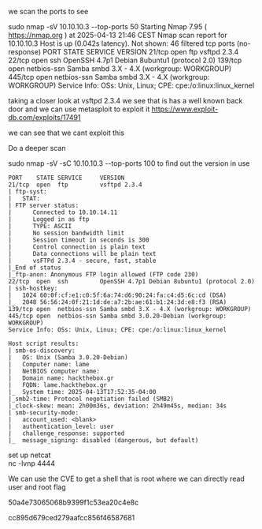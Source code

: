 
we scan the ports to see

sudo nmap -sV 10.10.10.3 --top-ports 50
Starting Nmap 7.95 ( https://nmap.org ) at 2025-04-13 21:46 CEST
Nmap scan report for 10.10.10.3
Host is up (0.042s latency).
Not shown: 46 filtered tcp ports (no-response)
PORT    STATE SERVICE     VERSION
21/tcp  open  ftp         vsftpd 2.3.4
22/tcp  open  ssh         OpenSSH 4.7p1 Debian 8ubuntu1 (protocol 2.0)
139/tcp open  netbios-ssn Samba smbd 3.X - 4.X (workgroup: WORKGROUP)
445/tcp open  netbios-ssn Samba smbd 3.X - 4.X (workgroup: WORKGROUP)
Service Info: OSs: Unix, Linux; CPE: cpe:/o:linux:linux_kernel


taking a closer look at vsftpd 2.3.4 we see that is has a well known back door and we can use metasploit to exploit it
https://www.exploit-db.com/exploits/17491

we can see that we cant exploit this

Do a deeper scan

sudo nmap -sV -sC 10.10.10.3 --top-ports 100
to find out the version in use

```
PORT    STATE SERVICE     VERSION
21/tcp  open  ftp         vsftpd 2.3.4
| ftp-syst: 
|   STAT: 
| FTP server status:
|      Connected to 10.10.14.11
|      Logged in as ftp
|      TYPE: ASCII
|      No session bandwidth limit
|      Session timeout in seconds is 300
|      Control connection is plain text
|      Data connections will be plain text
|      vsFTPd 2.3.4 - secure, fast, stable
|_End of status
|_ftp-anon: Anonymous FTP login allowed (FTP code 230)
22/tcp  open  ssh         OpenSSH 4.7p1 Debian 8ubuntu1 (protocol 2.0)
| ssh-hostkey: 
|   1024 60:0f:cf:e1:c0:5f:6a:74:d6:90:24:fa:c4:d5:6c:cd (DSA)
|_  2048 56:56:24:0f:21:1d:de:a7:2b:ae:61:b1:24:3d:e8:f3 (RSA)
139/tcp open  netbios-ssn Samba smbd 3.X - 4.X (workgroup: WORKGROUP)
445/tcp open  netbios-ssn Samba smbd 3.0.20-Debian (workgroup: WORKGROUP)
Service Info: OSs: Unix, Linux; CPE: cpe:/o:linux:linux_kernel

Host script results:
| smb-os-discovery: 
|   OS: Unix (Samba 3.0.20-Debian)
|   Computer name: lame
|   NetBIOS computer name: 
|   Domain name: hackthebox.gr
|   FQDN: lame.hackthebox.gr
|_  System time: 2025-04-13T17:52:35-04:00
|_smb2-time: Protocol negotiation failed (SMB2)
|_clock-skew: mean: 2h00m36s, deviation: 2h49m45s, median: 34s
| smb-security-mode: 
|   account_used: <blank>
|   authentication_level: user
|   challenge_response: supported
|_  message_signing: disabled (dangerous, but default)
```


set up netcat  
nc -lvnp 4444


We can use the CVE to get a shell that is root where we can directly read user and root flag

50a4e73065068b9399f1c53ea20c4e8c

cc895d679ced279aafcc856f46587681